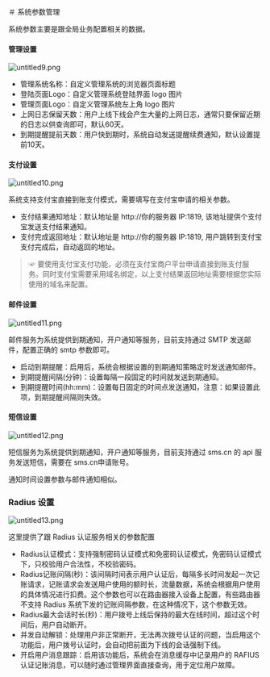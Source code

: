 ＃ 系统参数管理

系统参数主要是跟全局业务配置相关的数据。

#### 管理设置

![untitled9.png](http://qnstatic.toughcloud.net/FmLFoUaGzy-S7gwqQ24-GWv1Q2Ue)

- 管理系统名称：自定义管理系统的浏览器页面标题
- 登陆页面Logo：自定义管理系统登陆界面 logo 图片
- 管理页面Logo：自定义管理系统左上角 logo 图片
- 上网日志保留天数：用户上线下线会产生大量的上网日志，通常只要保留近期的日志以供查询即可，默认60天。
- 到期提醒提前天数：用户快到期时，系统自动发送提醒续费通知，默认设置提前10天。

#### 支付设置

![untitled10.png](http://qnstatic.toughcloud.net/Fin1-fsZn_YZHLTXI92Kgsg4wxP2)

系统支持支付宝直接到账支付模式，需要填写在支付宝申请的相关参数。
- 支付结果通知地址：默认地址是 http://你的服务器 IP:1819, 该地址提供个支付宝发送支付结果通知。
- 支付完成返回地址：默认地址是 http://你的服务器 IP:1819, 用户跳转到支付宝支付完成后，自动返回的地址。

> ☞ 要使用支付宝支付功能，必须在支付宝商户平台申请直接到账支付服务。同时支付宝需要采用域名绑定，以上支付结果返回地址需要根据您实际使用的域名来配置。

#### 邮件设置

![untitled11.png](http://qnstatic.toughcloud.net/FqFvDqjeLG4gg9g-N5SsNukp7_2U)

邮件服务为系统提供到期通知，开户通知等服务，目前支持通过 SMTP 发送邮件，配置正确的 smtp 参数即可。
- 启动到期提醒：启用后，系统会根据设置的到期通知策略定时发送通知邮件。
- 到期提醒间隔(分钟)：设置每隔一段固定的时间就发送到期通知。
- 到期提醒时间(hh:mm)：设置每日固定的时间点发送通知，注意：如果设置此项，到期提醒间隔则失效。

#### 短信设置

![untitled12.png](http://qnstatic.toughcloud.net/Fk4b256ikLZ9QUQfREIG6ga74R_p)

短信服务为系统提供到期通知，开户通知等服务，目前支持通过 sms.cn 的 api 服务发送短信，需要在 sms.cn申请账号。

通知时间设置参数与邮件通知相似。

### Radius 设置

![untitled13.png](http://qnstatic.toughcloud.net/FuOfrXqoCxTItvoDAvhepV1m0gwB)


这里提供了跟 Radius 认证服务相关的参数配置
- Radius认证模式：支持强制密码认证模式和免密码认证模式，免密码认证模式下，只校验用户合法性，不校验密码。
- Radius记账间隔(秒)：该间隔时间表示用户认证后，每隔多长时间发起一次记账请求，记账请求会发送用户使用的额时长，流量数据，系统会根据用户使用的具体情况进行扣费。这个参数也可以在路由器接入设备上配置，有些路由器不支持 Radius 系统下发的记账间隔参数，在这种情况下，这个参数无效。
- Radius最大会话时长(秒)：用户拨号上线后保持的最大在线时间，超过这个时间后，用户自动断开。
- 并发自动解锁：处理用户非正常断开，无法再次拨号认证的问题，当启用这个功能后，用户拨号认证时，会自动把前面为下线的会话强制下线。
- 开启用户消息跟踪：启用该功能后，系统会在消息缓存中记录用户的 RAFIUS 认证记账消息，可以随时通过管理界面直接查询，用于定位用户故障。




